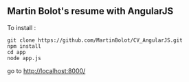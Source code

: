 ## Martin Bolot's resume with AngularJS

To install :
```
git clone https://github.com/MartinBolot/CV_AngularJS.git
npm install
cd app
node app.js
```
go to [http://localhost:8000/](http://localhost:8000/)
